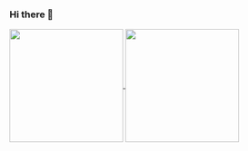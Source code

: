 ### Hi there 👋

<!--
**cassianodesouza/cassianodesouza** is a ✨ _special_ ✨ repository because its `README.md` (this file) appears on your GitHub profile.

Here are some ideas to get you started:

- 🔭 I’m currently working on ...
- 🌱 I’m currently learning ...
- 👯 I’m looking to collaborate on ...
- 🤔 I’m looking for help with ...
- 💬 Ask me about ...
- 📫 How to reach me: ...
- 😄 Pronouns: ...
- ⚡ Fun fact: ...
-->

 
<div>
  <a href="https://github.com/cassianodesouza">
  <img height=200 align="center" src="https://github-readme-stats.vercel.app/api?username=CassianoDeSouza" />
</a>
<a href="https://github.com/cassianodesouza/convoychat">
   <img height=200 align="center" src="https://github-readme-stats.vercel.app/api/top-langs?username=cassianodesouza&layout=compact&langs_count=8&card_width=300" />
 </a>
</div>

